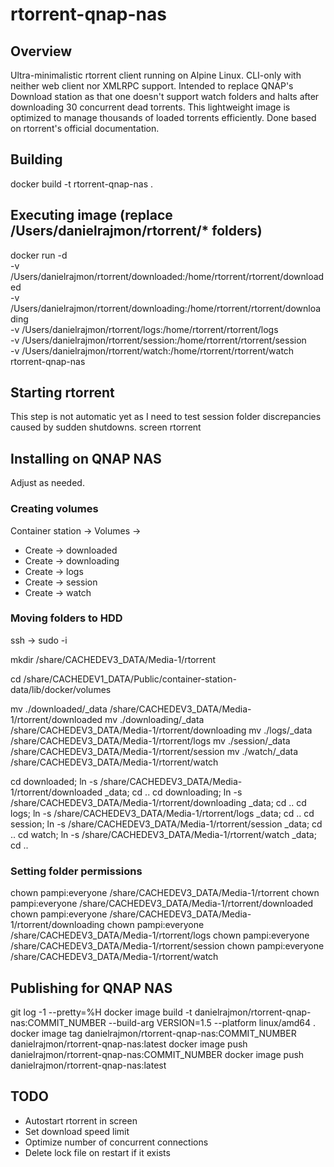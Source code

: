 # rtorrent-qnap-nas

## Overview
Ultra-minimalistic rtorrent client running on Alpine Linux.
CLI-only with neither web client nor XMLRPC support.
Intended to replace QNAP's Download station as that one doesn't support watch folders and halts after downloading 30 concurrent dead torrents.
This lightweight image is optimized to manage thousands of loaded torrents efficiently.
Done based on rtorrent's official documentation.

## Building
docker build -t rtorrent-qnap-nas .

## Executing image (replace /Users/danielrajmon/rtorrent/* folders)
docker run -d \
  -v /Users/danielrajmon/rtorrent/downloaded:/home/rtorrent/rtorrent/downloaded \
  -v /Users/danielrajmon/rtorrent/downloading:/home/rtorrent/rtorrent/downloading \
  -v /Users/danielrajmon/rtorrent/logs:/home/rtorrent/rtorrent/logs \
  -v /Users/danielrajmon/rtorrent/session:/home/rtorrent/rtorrent/session \
  -v /Users/danielrajmon/rtorrent/watch:/home/rtorrent/rtorrent/watch \
  rtorrent-qnap-nas

## Starting rtorrent
This step is not automatic yet as I need to test session folder discrepancies caused by sudden shutdowns.
screen
rtorrent

## Installing on QNAP NAS
Adjust as needed.

### Creating volumes
Container station -> Volumes ->
- Create -> downloaded
- Create -> downloading
- Create -> logs
- Create -> session
- Create -> watch

### Moving folders to HDD
ssh -> sudo -i

mkdir /share/CACHEDEV3_DATA/Media-1/rtorrent

cd /share/CACHEDEV1_DATA/Public/container-station-data/lib/docker/volumes

mv ./downloaded/_data /share/CACHEDEV3_DATA/Media-1/rtorrent/downloaded
mv ./downloading/_data /share/CACHEDEV3_DATA/Media-1/rtorrent/downloading
mv ./logs/_data /share/CACHEDEV3_DATA/Media-1/rtorrent/logs
mv ./session/_data /share/CACHEDEV3_DATA/Media-1/rtorrent/session
mv ./watch/_data /share/CACHEDEV3_DATA/Media-1/rtorrent/watch

cd downloaded; ln -s /share/CACHEDEV3_DATA/Media-1/rtorrent/downloaded _data; cd ..
cd downloading; ln -s /share/CACHEDEV3_DATA/Media-1/rtorrent/downloading _data; cd ..
cd logs; ln -s /share/CACHEDEV3_DATA/Media-1/rtorrent/logs _data; cd ..
cd session; ln -s /share/CACHEDEV3_DATA/Media-1/rtorrent/session _data; cd ..
cd watch; ln -s /share/CACHEDEV3_DATA/Media-1/rtorrent/watch _data; cd ..

### Setting folder permissions
chown pampi:everyone /share/CACHEDEV3_DATA/Media-1/rtorrent
chown pampi:everyone /share/CACHEDEV3_DATA/Media-1/rtorrent/downloaded
chown pampi:everyone /share/CACHEDEV3_DATA/Media-1/rtorrent/downloading
chown pampi:everyone /share/CACHEDEV3_DATA/Media-1/rtorrent/logs
chown pampi:everyone /share/CACHEDEV3_DATA/Media-1/rtorrent/session
chown pampi:everyone /share/CACHEDEV3_DATA/Media-1/rtorrent/watch

## Publishing for QNAP NAS
git log -1 --pretty=%H
docker image build -t danielrajmon/rtorrent-qnap-nas:COMMIT_NUMBER --build-arg VERSION=1.5 --platform linux/amd64 .
docker image tag danielrajmon/rtorrent-qnap-nas:COMMIT_NUMBER danielrajmon/rtorrent-qnap-nas:latest
docker image push danielrajmon/rtorrent-qnap-nas:COMMIT_NUMBER
docker image push danielrajmon/rtorrent-qnap-nas:latest

## TODO
- Autostart rtorrent in screen
- Set download speed limit
- Optimize number of concurrent connections
- Delete lock file on restart if it exists